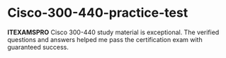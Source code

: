 # Cisco-300-440-practice-test
**ITEXAMSPRO** Cisco 300-440 study material is exceptional. The verified questions and answers helped me pass the certification exam with guaranteed success.

